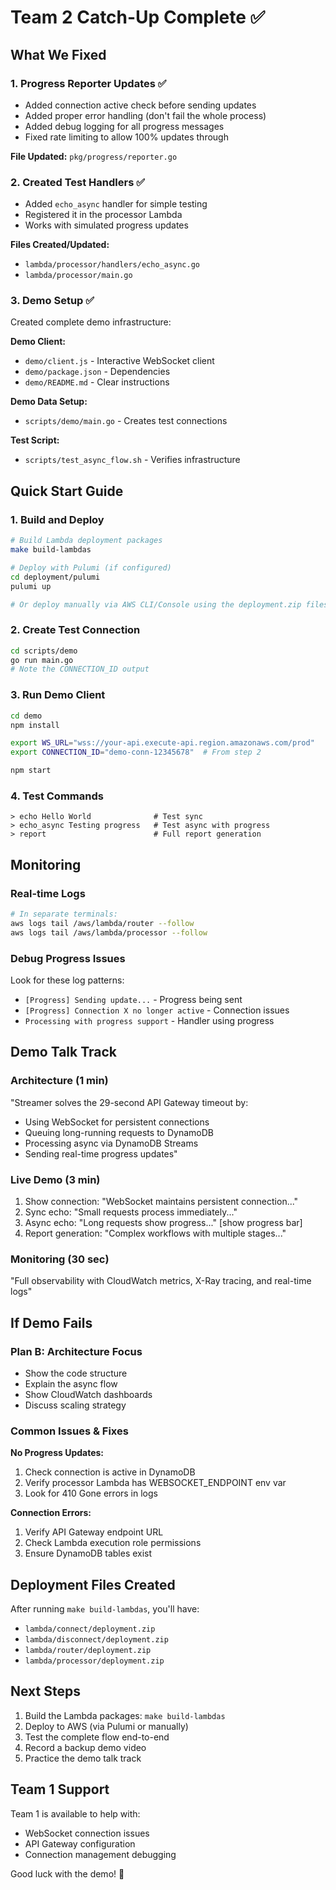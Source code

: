 # Team 2 Catch-Up Complete ✅

## What We Fixed

### 1. Progress Reporter Updates ✅
- Added connection active check before sending updates
- Added proper error handling (don't fail the whole process)
- Added debug logging for all progress messages
- Fixed rate limiting to allow 100% updates through

**File Updated:** `pkg/progress/reporter.go`

### 2. Created Test Handlers ✅
- Added `echo_async` handler for simple testing
- Registered it in the processor Lambda
- Works with simulated progress updates

**Files Created/Updated:**
- `lambda/processor/handlers/echo_async.go`
- `lambda/processor/main.go`

### 3. Demo Setup ✅
Created complete demo infrastructure:

**Demo Client:**
- `demo/client.js` - Interactive WebSocket client
- `demo/package.json` - Dependencies
- `demo/README.md` - Clear instructions

**Demo Data Setup:**
- `scripts/demo/main.go` - Creates test connections

**Test Script:**
- `scripts/test_async_flow.sh` - Verifies infrastructure

## Quick Start Guide

### 1. Build and Deploy
```bash
# Build Lambda deployment packages
make build-lambdas

# Deploy with Pulumi (if configured)
cd deployment/pulumi
pulumi up

# Or deploy manually via AWS CLI/Console using the deployment.zip files
```

### 2. Create Test Connection
```bash
cd scripts/demo
go run main.go
# Note the CONNECTION_ID output
```

### 3. Run Demo Client
```bash
cd demo
npm install

export WS_URL="wss://your-api.execute-api.region.amazonaws.com/prod"
export CONNECTION_ID="demo-conn-12345678"  # From step 2

npm start
```

### 4. Test Commands
```
> echo Hello World              # Test sync
> echo_async Testing progress   # Test async with progress
> report                        # Full report generation
```

## Monitoring

### Real-time Logs
```bash
# In separate terminals:
aws logs tail /aws/lambda/router --follow
aws logs tail /aws/lambda/processor --follow
```

### Debug Progress Issues
Look for these log patterns:
- `[Progress] Sending update...` - Progress being sent
- `[Progress] Connection X no longer active` - Connection issues
- `Processing with progress support` - Handler using progress

## Demo Talk Track

### Architecture (1 min)
"Streamer solves the 29-second API Gateway timeout by:
- Using WebSocket for persistent connections
- Queuing long-running requests to DynamoDB
- Processing async via DynamoDB Streams
- Sending real-time progress updates"

### Live Demo (3 min)
1. Show connection: "WebSocket maintains persistent connection..."
2. Sync echo: "Small requests process immediately..."
3. Async echo: "Long requests show progress..." [show progress bar]
4. Report generation: "Complex workflows with multiple stages..."

### Monitoring (30 sec)
"Full observability with CloudWatch metrics, X-Ray tracing, and real-time logs"

## If Demo Fails

### Plan B: Architecture Focus
- Show the code structure
- Explain the async flow
- Show CloudWatch dashboards
- Discuss scaling strategy

### Common Issues & Fixes

**No Progress Updates:**
1. Check connection is active in DynamoDB
2. Verify processor Lambda has WEBSOCKET_ENDPOINT env var
3. Look for 410 Gone errors in logs

**Connection Errors:**
1. Verify API Gateway endpoint URL
2. Check Lambda execution role permissions
3. Ensure DynamoDB tables exist

## Deployment Files Created

After running `make build-lambdas`, you'll have:
- `lambda/connect/deployment.zip`
- `lambda/disconnect/deployment.zip`
- `lambda/router/deployment.zip`
- `lambda/processor/deployment.zip`

## Next Steps

1. Build the Lambda packages: `make build-lambdas`
2. Deploy to AWS (via Pulumi or manually)
3. Test the complete flow end-to-end
4. Record a backup demo video
5. Practice the demo talk track

## Team 1 Support

Team 1 is available to help with:
- WebSocket connection issues
- API Gateway configuration
- Connection management debugging

Good luck with the demo! 🚀 